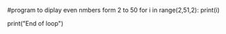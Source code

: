 #program to diplay even nmbers form 2 to 50
for i in range(2,51,2):
    print(i)

print("End of loop")
